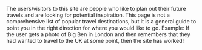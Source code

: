 The users/visitors to this site are people who like to plan out their future travels and are looking for potential inspiration. This page is not a comprehensive list of popular travel destinations, but it is a general guide to point you in the right direction for where you would like to go. Example: If the user gets a photo of Big Ben in London and then remembers that they had wanted to travel to the UK at some point, then the site has worked!
